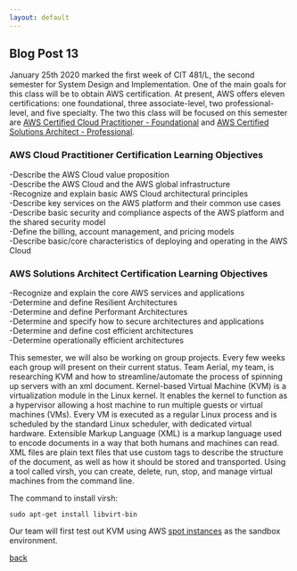 ```yaml
---
layout: default
---
```


## Blog Post 13

January 25th 2020 marked the first week of CIT 481/L, the second semester for System Design and Implementation. One of the main goals for this class will be to obtain AWS certification. At present, AWS offers eleven certifications: one foundational, three associate-level, two professional-level, and five specialty. The two this class will be focused on this semester are [AWS Certified Cloud Practitioner - Foundational](https://cloudacademy.com/learning-paths/cloud-academy-cloud-practitioner-certification-preparation-for-aws-180/) and [AWS Certified Solutions Architect - Professional](https://cloudacademy.com/learning-paths/cloud-academy-solutions-architect-associate-certification-v152-184/).

### AWS Cloud Practitioner Certification Learning Objectives

-Describe the AWS Cloud value proposition
<br>
-Describe the AWS Cloud and the AWS global infrastructure
<br>
-Recognize and explain basic AWS Cloud architectural principles
<br>
-Describe key services on the AWS platform and their common use cases
<br>
-Describe basic security and compliance aspects of the AWS platform and the shared security model
<br>
-Define the billing, account management, and pricing models
<br>
-Describe basic/core characteristics of deploying and operating in the AWS Cloud

### AWS Solutions Architect Certification Learning Objectives

-Recognize and explain the core AWS services and applications
<br>
-Determine and define Resilient Architectures
<br>
-Determine and define Performant Architectures
<br>
-Determine and specify how to secure architectures and applications
<br>
-Determine and define cost efficient architectures
<br>
-Determine operationally efficient architectures

This semester, we will also be working on group projects. Every few weeks each group will present on their current status. Team Aerial, my team, is researching KVM and how to streamline/automate the process of spinning up servers with an xml document. Kernel-based Virtual Machine (KVM) is a virtualization module in the Linux kernel. It enables the kernel to function as a hypervisor allowing a host machine to run multiple guests or virtual machines (VMs). Every VM is executed as a regular Linux process and is scheduled by the standard Linux scheduler, with dedicated virtual hardware. Extensible Markup Language (XML) is a markup language used to encode documents in a way that both humans and machines can read. XML files are plain text files that use custom tags to describe the structure of the document, as well as how it should be stored and transported. Using a tool called virsh, you can create, delete, run, stop, and manage virtual machines from the command line.

The command to install virsh:

    sudo apt-get install libvirt-bin 
    
Our team will first test out KVM using AWS [spot instances](https://aws.amazon.com/ec2/spot/) as the sandbox environment. 





[back](../blog.html)
